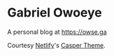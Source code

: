 # Gabriel Owoeye
<!-- Markdown snippet -->

A personal blog at https://owse.ga

Courtesy [Netlify](https://netlify.com)'s [Casper Theme](https://github.com/bdougie/casper-cms-template).
